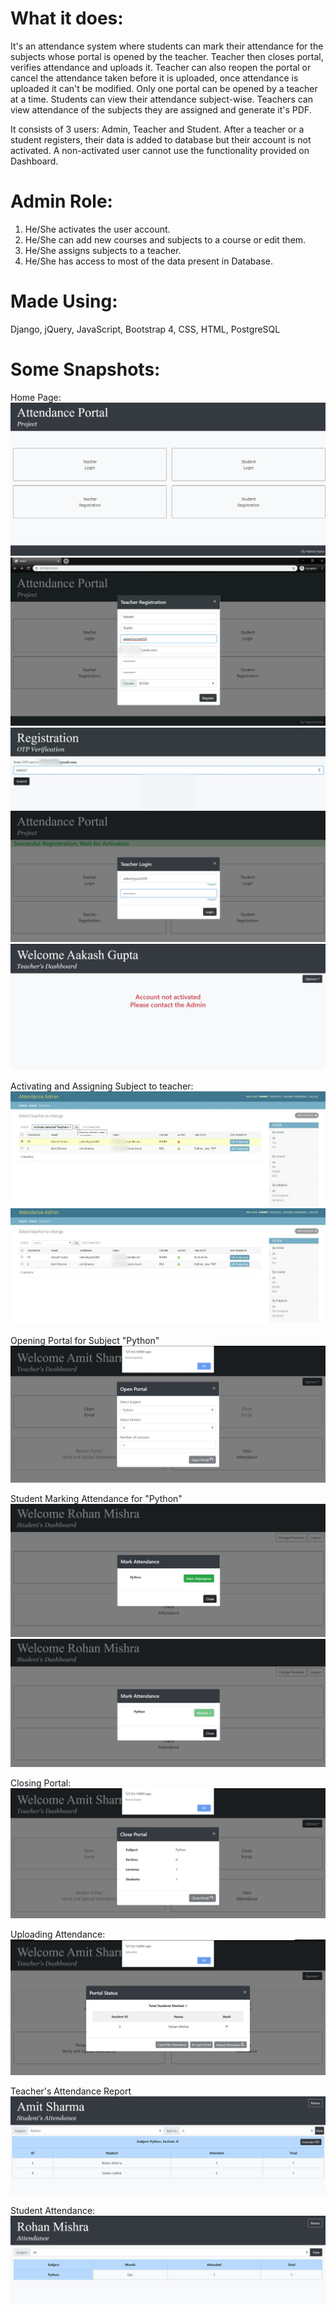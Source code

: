# What it does:
It's an attendance system where students can mark their attendance for the subjects whose portal is opened by the teacher.
Teacher then closes portal, verifies attendance and uploads it. Teacher can also reopen the portal or cancel the attendance taken before it is uploaded, once attendance is uploaded it can't be modified. Only one portal can be opened by a teacher at a time.
Students can view their attendance subject-wise.
Teachers can view attendance of the subjects they are assigned and generate it's PDF.

It consists of 3 users: Admin, Teacher and Student.
After a teacher or a student registers, their data is added to database but their account is not activated.
A non-activated user cannot use the functionality provided on Dashboard.

# Admin Role:
1. He/She activates the user account.
2. He/She can add new courses and subjects to a course or edit them.
3. He/She assigns subjects to a teacher.
4. He/She has access to most of the data present in Database.

# Made Using:
Django, jQuery, JavaScript, Bootstrap 4, CSS, HTML, PostgreSQL

# Some Snapshots:
Home Page:
![](/snapshots/1.jpg)
![](/snapshots/2.jpg)
![](/snapshots/3.jpg)
![](/snapshots/4.jpg)
![](/snapshots/5.jpg)

Activating and Assigning Subject to teacher:
![](/snapshots/6.jpg)
![](/snapshots/7.jpg)

Opening Portal for Subject "Python"
![](/snapshots/8.jpg)

Student Marking Attendance for "Python"
![](/snapshots/9.jpg)
![](/snapshots/10.jpg)

Closing Portal:
![](/snapshots/11.jpg)

Uploading Attendance:
![](/snapshots/12.jpg)

Teacher's Attendance Report
![](/snapshots/13.jpg)

Student Attendance:
![](/snapshots/14.jpg)
